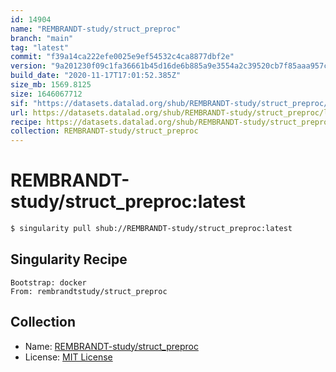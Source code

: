 ```yaml
---
id: 14904
name: "REMBRANDT-study/struct_preproc"
branch: "main"
tag: "latest"
commit: "f39a14ca222efe0025e9ef54532c4ca8877dbf2e"
version: "9a201230f09c1fa36661b45d16de6b885a9e3554a2c39520cb7f85aaa957ce31"
build_date: "2020-11-17T17:01:52.385Z"
size_mb: 1569.8125
size: 1646067712
sif: "https://datasets.datalad.org/shub/REMBRANDT-study/struct_preproc/latest/2020-11-17-f39a14ca-9a201230/9a201230f09c1fa36661b45d16de6b885a9e3554a2c39520cb7f85aaa957ce31.sif"
url: https://datasets.datalad.org/shub/REMBRANDT-study/struct_preproc/latest/2020-11-17-f39a14ca-9a201230/
recipe: https://datasets.datalad.org/shub/REMBRANDT-study/struct_preproc/latest/2020-11-17-f39a14ca-9a201230/Singularity
collection: REMBRANDT-study/struct_preproc
---
```


# REMBRANDT-study/struct_preproc:latest

```bash
$ singularity pull shub://REMBRANDT-study/struct_preproc:latest
```

## Singularity Recipe

```singularity
Bootstrap: docker
From: rembrandtstudy/struct_preproc
```

## Collection

 - Name: [REMBRANDT-study/struct_preproc](https://github.com/REMBRANDT-study/struct_preproc)
 - License: [MIT License](https://api.github.com/licenses/mit)

